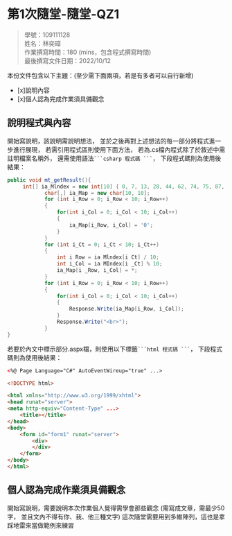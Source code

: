 ﻿# 第1次隨堂-隨堂-QZ1
>
>學號：109111128
><br />
>姓名：林奕璋 
><br />
>作業撰寫時間：180 (mins，包含程式撰寫時間)
><br />
>最後撰寫文件日期：2022/10/12
>

本份文件包含以下主題：(至少需下面兩項，若是有多者可以自行新增)
- [x]說明內容
- [x]個人認為完成作業須具備觀念

## 說明程式與內容

開始寫說明，該說明需說明想法，
並於之後再對上述想法的每一部分將程式進一步進行展現，
若需引用程式區則使用下面方法，
若為.cs檔內程式除了於敘述中需註明檔案名稱外，
還需使用語法` ```csharp 程式碼 ``` `，
下段程式碼則為使用後結果：

```csharp
public void mt_getResult(){
     int[] ia_Mlndex = new int[10] { 0, 7, 13, 28, 44, 62, 74, 75, 87, 90 };
            char[,] ia_Map = new char[10, 10];
            for (int i_Row = 0; i_Row < 10; i_Row++)
            {
                for(int i_Col = 0; i_Col < 10; i_Col++)
                {
                    ia_Map[i_Row, i_Col] = '0';
                }
            }
            for (int i_Ct = 0; i_Ct < 10; i_Ct++)
            {
                int i Row = ia Mlndex[i Ct] / 10;
                int i_Col = ia MIndex[i _Ct] % 10;
                ia_Map[i _Row, i_Col] = *;
            }
            for (int i_Row = 0; i_Row < 10; i_Row++)
            {
                for(int i_Col = 0; i_Col < 10; i_Col++)
                {
                    Response.Write(ia_Map[i_Row, i_Col]);
                }
                Response.Write("<br>");
            }
}
```

若要於內文中標示部分.aspx檔，則使用以下標籤` ```html 程式碼 ``` `，
下段程式碼則為使用後結果：

```html
<%@ Page Language="C#" AutoEventWireup="true" ...>

<!DOCTYPE html>

<html xmlns="http://www.w3.org/1999/xhtml">
<head runat="server">
<meta http-equiv="Content-Type" ...>
    <title></title>
</head>
<body>
    <form id="form1" runat="server">
        <div>
        </div>
    </form>
</body>
</html>
```


## 個人認為完成作業須具備觀念

開始寫說明，需要說明本次作業個人覺得需學會那些觀念 (需寫成文章，需最少50字，
並且文內不得有你、我、他三種文字)
這次隨堂需要用到多維陣列，這也是拿踩地雷來當做範例來練習
